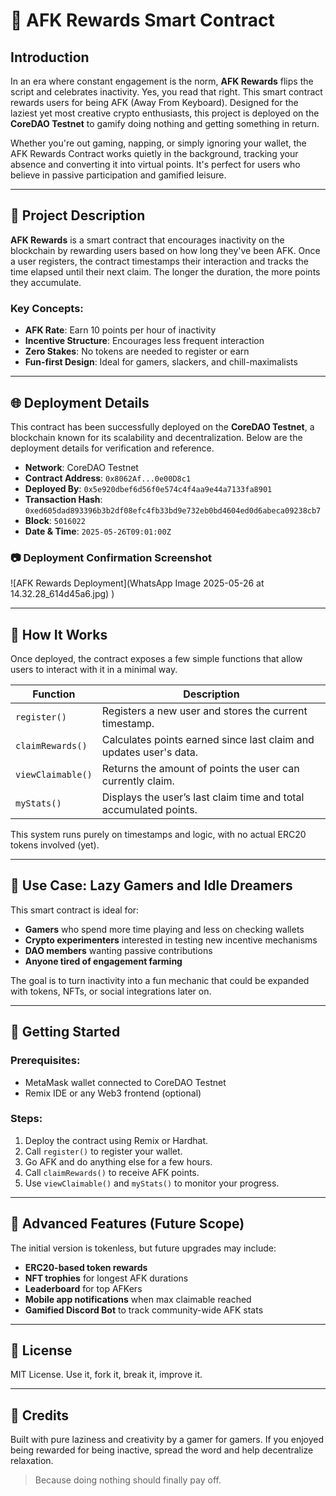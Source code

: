 # 🛌 AFK Rewards Smart Contract

## Introduction

In an era where constant engagement is the norm, **AFK Rewards** flips the script and celebrates inactivity. Yes, you read that right. This smart contract rewards users for being AFK (Away From Keyboard). Designed for the laziest yet most creative crypto enthusiasts, this project is deployed on the **CoreDAO Testnet** to gamify doing nothing and getting something in return.

Whether you're out gaming, napping, or simply ignoring your wallet, the AFK Rewards Contract works quietly in the background, tracking your absence and converting it into virtual points. It's perfect for users who believe in passive participation and gamified leisure.

---

## 🧠 Project Description

**AFK Rewards** is a smart contract that encourages inactivity on the blockchain by rewarding users based on how long they've been AFK. Once a user registers, the contract timestamps their interaction and tracks the time elapsed until their next claim. The longer the duration, the more points they accumulate.

### Key Concepts:

* **AFK Rate**: Earn 10 points per hour of inactivity
* **Incentive Structure**: Encourages less frequent interaction
* **Zero Stakes**: No tokens are needed to register or earn
* **Fun-first Design**: Ideal for gamers, slackers, and chill-maximalists

---

## 🌐 Deployment Details

This contract has been successfully deployed on the **CoreDAO Testnet**, a blockchain known for its scalability and decentralization. Below are the deployment details for verification and reference.

* **Network**: CoreDAO Testnet
* **Contract Address**: `0x8062Af...0e00D8c1`
* **Deployed By**: `0x5e920dbef6d56f0e574c4f4aa9e44a7133fa8901`
* **Transaction Hash**: `0xed605dad893396b3b2df08efc4fb33bd9e732eb0bd4604ed0d6abeca09238cb7`
* **Block**: `5016022`
* **Date & Time**: `2025-05-26T09:01:00Z`

### 📷 Deployment Confirmation Screenshot

![AFK Rewards Deployment](WhatsApp Image 2025-05-26 at 14.32.28_614d45a6.jpg)
)

---

## 🔧 How It Works

Once deployed, the contract exposes a few simple functions that allow users to interact with it in a minimal way.

| Function          | Description                                                        |
| ----------------- | ------------------------------------------------------------------ |
| `register()`      | Registers a new user and stores the current timestamp.             |
| `claimRewards()`  | Calculates points earned since last claim and updates user's data. |
| `viewClaimable()` | Returns the amount of points the user can currently claim.         |
| `myStats()`       | Displays the user’s last claim time and total accumulated points.  |

This system runs purely on timestamps and logic, with no actual ERC20 tokens involved (yet).

---

## 🔮 Use Case: Lazy Gamers and Idle Dreamers

This smart contract is ideal for:

* **Gamers** who spend more time playing and less on checking wallets
* **Crypto experimenters** interested in testing new incentive mechanisms
* **DAO members** wanting passive contributions
* **Anyone tired of engagement farming**

The goal is to turn inactivity into a fun mechanic that could be expanded with tokens, NFTs, or social integrations later on.

---

## 💪 Getting Started

### Prerequisites:

* MetaMask wallet connected to CoreDAO Testnet
* Remix IDE or any Web3 frontend (optional)

### Steps:

1. Deploy the contract using Remix or Hardhat.
2. Call `register()` to register your wallet.
3. Go AFK and do anything else for a few hours.
4. Call `claimRewards()` to receive AFK points.
5. Use `viewClaimable()` and `myStats()` to monitor your progress.

---

## 🧪 Advanced Features (Future Scope)

The initial version is tokenless, but future upgrades may include:

* **ERC20-based token rewards**
* **NFT trophies** for longest AFK durations
* **Leaderboard** for top AFKers
* **Mobile app notifications** when max claimable reached
* **Gamified Discord Bot** to track community-wide AFK stats

---

## 📜 License

MIT License. Use it, fork it, break it, improve it.

---

## 💖 Credits

Built with pure laziness and creativity by a gamer for gamers. If you enjoyed being rewarded for being inactive, spread the word and help decentralize relaxation.

> Because doing nothing should finally pay off.
